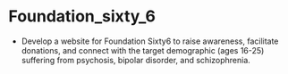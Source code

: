 # Foundation_sixty_6
   - Develop a website for Foundation Sixty6 to raise awareness, facilitate donations, and connect with the target demographic (ages 16-25) suffering from psychosis, bipolar disorder, and schizophrenia.

